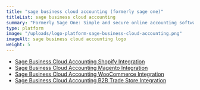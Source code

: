 ```yaml
---
title: "sage business cloud accounting (formerly sage one)"
titleList: sage business cloud accounting
summary: "Formerly Sage One: Simple and secure online accounting software"
type: platform
image: "/uploads/logo-platform-sage-business-cloud-accounting.png"
imageAlt: sage business cloud accounting logo
weight: 5
---
```

- [Sage Business Cloud Accounting Shopify Integration](/integrations/sage-one-shopify/ "Sage Business Cloud Accounting (formerly Sage One) Shopify Integration")
- [Sage Business Cloud Accounting Magento Integration](/integrations/sage-one-magento/ "Sage Business Cloud Accounting (formerly Sage One) Magento Integration")
- [Sage Business Cloud Accounting WooCommerce Integration](/integrations/sage-one-woocommerce/ "Sage Business Cloud Accounting (formerly Sage One) WooCommerce Integration")
- [Sage Business Cloud Accounting B2B Trade Store Integration](/integrations/sage-one-b2b-trade-store/ "Sage Business Cloud Accounting (formerly Sage One) B2B Trade Store Integration")